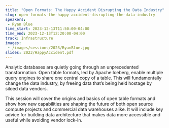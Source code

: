 ```yaml
---
title: "Open Formats: The Happy Accident Disrupting the Data Industry"
slug: open-formats-the-happy-accident-disrupting-the-data-industry
speakers:
 - Ryan Blue
time_start: 2023-12-13T11:50:00-04:00
time_end: 2023-12-13T12:20:00-04:00
track: Infrastructure
images:
 - /images/sessions/2023/RyanBlue.jpg
slides: 2023/HappyAccident.pdf
---
```


Analytic databases are quietly going through an unprecedented transformation. Open table formats, led by Apache Iceberg, enable multiple query engines to share one central copy of a table. This will fundamentally change the data industry, by freeing data that’s being held hostage by siloed data vendors.
 
This session will cover the origins and basics of open table formats and show how new capabilities are shaping the future of both open source compute projects and commercial data warehouses alike. It will include key advice for building data architecture that makes data more accessible and useful while avoiding vendor lock-in.